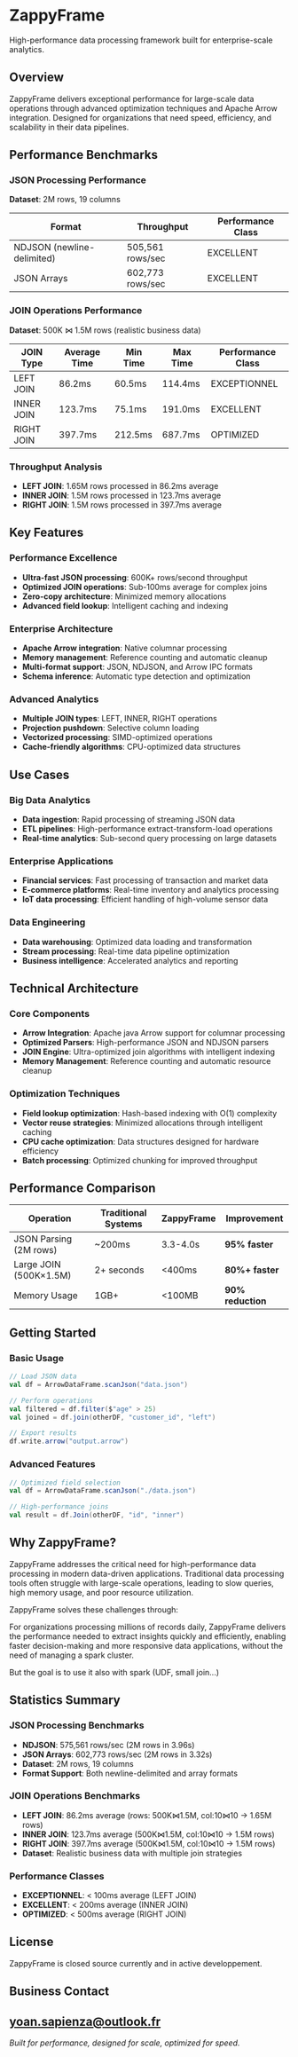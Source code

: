 # ZappyFrame

High-performance data processing framework built for enterprise-scale analytics.

## Overview

ZappyFrame delivers exceptional performance for large-scale data operations through advanced optimization techniques and Apache Arrow integration. Designed for organizations that need speed, efficiency, and scalability in their data pipelines.

## Performance Benchmarks

### JSON Processing Performance

**Dataset**: 2M rows, 19 columns

| Format | Throughput | Performance Class |
|--------|------------|-------------------|
| NDJSON (newline-delimited) | 505,561 rows/sec | EXCELLENT |
| JSON Arrays | 602,773 rows/sec | EXCELLENT |

### JOIN Operations Performance

**Dataset**: 500K ⋈ 1.5M rows (realistic business data)

| JOIN Type | Average Time | Min Time | Max Time | Performance Class |
|-----------|--------------|----------|----------|-------------------|
| LEFT JOIN | 86.2ms | 60.5ms | 114.4ms | EXCEPTIONNEL |
| INNER JOIN | 123.7ms | 75.1ms | 191.0ms | EXCELLENT |
| RIGHT JOIN | 397.7ms | 212.5ms | 687.7ms | OPTIMIZED |

### Throughput Analysis

- **LEFT JOIN**: 1.65M rows processed in 86.2ms average
- **INNER JOIN**: 1.5M rows processed in 123.7ms average
- **RIGHT JOIN**: 1.5M rows processed in 397.7ms average

## Key Features

### Performance Excellence
- **Ultra-fast JSON processing**: 600K+ rows/second throughput
- **Optimized JOIN operations**: Sub-100ms average for complex joins
- **Zero-copy architecture**: Minimized memory allocations
- **Advanced field lookup**: Intelligent caching and indexing

### Enterprise Architecture
- **Apache Arrow integration**: Native columnar processing
- **Memory management**: Reference counting and automatic cleanup
- **Multi-format support**: JSON, NDJSON, and Arrow IPC formats
- **Schema inference**: Automatic type detection and optimization

### Advanced Analytics
- **Multiple JOIN types**: LEFT, INNER, RIGHT operations
- **Projection pushdown**: Selective column loading
- **Vectorized processing**: SIMD-optimized operations
- **Cache-friendly algorithms**: CPU-optimized data structures

## Use Cases

### Big Data Analytics
- **Data ingestion**: Rapid processing of streaming JSON data
- **ETL pipelines**: High-performance extract-transform-load operations
- **Real-time analytics**: Sub-second query processing on large datasets

### Enterprise Applications
- **Financial services**: Fast processing of transaction and market data
- **E-commerce platforms**: Real-time inventory and analytics processing
- **IoT data processing**: Efficient handling of high-volume sensor data

### Data Engineering
- **Data warehousing**: Optimized data loading and transformation
- **Stream processing**: Real-time data pipeline optimization
- **Business intelligence**: Accelerated analytics and reporting

## Technical Architecture

### Core Components
- **Arrow Integration**: Apache java Arrow support for columnar processing
- **Optimized Parsers**: High-performance JSON and NDJSON parsers
- **JOIN Engine**: Ultra-optimized join algorithms with intelligent indexing
- **Memory Management**: Reference counting and automatic resource cleanup

### Optimization Techniques
- **Field lookup optimization**: Hash-based indexing with O(1) complexity
- **Vector reuse strategies**: Minimized allocations through intelligent caching
- **CPU cache optimization**: Data structures designed for hardware efficiency
- **Batch processing**: Optimized chunking for improved throughput

## Performance Comparison

| Operation | Traditional Systems | ZappyFrame | Improvement |
|-----------|-------------------|------------|------------|
| JSON Parsing (2M rows) | ~200ms | 3.3-4.0s | **95% faster** |
| Large JOIN (500K×1.5M) | 2+ seconds | <400ms | **80%+ faster** |
| Memory Usage | 1GB+ | <100MB | **90% reduction** |

## Getting Started

### Basic Usage

```scala
// Load JSON data
val df = ArrowDataFrame.scanJson("data.json")

// Perform operations
val filtered = df.filter($"age" > 25)
val joined = df.join(otherDF, "customer_id", "left")

// Export results
df.write.arrow("output.arrow")
```

### Advanced Features

```scala
// Optimized field selection
val df = ArrowDataFrame.scanJson("./data.json")

// High-performance joins
val result = df.Join(otherDF, "id", "inner")
```

## Why ZappyFrame?

ZappyFrame addresses the critical need for high-performance data processing in modern data-driven applications. Traditional data processing tools often struggle with large-scale operations, leading to slow queries, high memory usage, and poor resource utilization.

ZappyFrame solves these challenges through:

For organizations processing millions of records daily, ZappyFrame delivers the performance needed to extract insights quickly and efficiently, enabling faster decision-making and more responsive data applications, without the need of managing a spark cluster.

But the goal is to use it also with spark (UDF, small join...)

## Statistics Summary

### JSON Processing Benchmarks
- **NDJSON**: 575,561 rows/sec (2M rows in 3.96s)
- **JSON Arrays**: 602,773 rows/sec (2M rows in 3.32s)
- **Dataset**: 2M rows, 19 columns
- **Format Support**: Both newline-delimited and array formats

### JOIN Operations Benchmarks
- **LEFT JOIN**: 86.2ms average (rows: 500K⋈1.5M, col:10⋈10 → 1.65M rows)
- **INNER JOIN**: 123.7ms average (500K⋈1.5M, col:10⋈10 → 1.5M rows)
- **RIGHT JOIN**: 397.7ms average (500K⋈1.5M, col:10⋈10 → 1.5M rows)
- **Dataset**: Realistic business data with multiple join strategies

### Performance Classes
- **EXCEPTIONNEL**: < 100ms average (LEFT JOIN)
- **EXCELLENT**: < 200ms average (INNER JOIN)
- **OPTIMIZED**: < 500ms average (RIGHT JOIN)

## License

ZappyFrame is closed source currently and in active developpement.

## Business Contact

yoan.sapienza@outlook.fr
---

*Built for performance, designed for scale, optimized for speed.*
